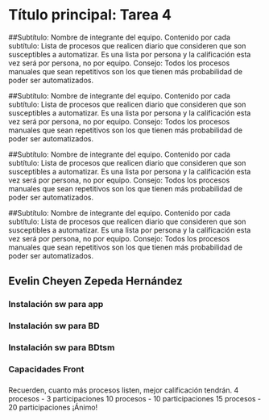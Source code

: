 # Título principal: Tarea 4 


##Subtítulo: Nombre de integrante del equipo. 
Contenido por cada subtítulo: Lista de procesos que realicen diario que consideren que son susceptibles a automatizar. Es una lista por persona y la calificación esta vez será por persona, no por equipo. 
Consejo: Todos los procesos manuales que sean repetitivos son los que tienen más probabilidad de poder ser automatizados.


##Subtítulo: Nombre de integrante del equipo. 
Contenido por cada subtítulo: Lista de procesos que realicen diario que consideren que son susceptibles a automatizar. Es una lista por persona y la calificación esta vez será por persona, no por equipo. 
Consejo: Todos los procesos manuales que sean repetitivos son los que tienen más probabilidad de poder ser automatizados.


##Subtítulo: Nombre de integrante del equipo. 
Contenido por cada subtítulo: Lista de procesos que realicen diario que consideren que son susceptibles a automatizar. Es una lista por persona y la calificación esta vez será por persona, no por equipo. 
Consejo: Todos los procesos manuales que sean repetitivos son los que tienen más probabilidad de poder ser automatizados.


##Subtítulo: Nombre de integrante del equipo. 
Contenido por cada subtítulo: Lista de procesos que realicen diario que consideren que son susceptibles a automatizar. Es una lista por persona y la calificación esta vez será por persona, no por equipo. 
Consejo: Todos los procesos manuales que sean repetitivos son los que tienen más probabilidad de poder ser automatizados.


## Evelin Cheyen Zepeda Hernández

### Instalación sw para app
### Instalación sw para BD
### Instalación sw para BDtsm
### Capacidades Front
###



Recuerden, cuanto más procesos listen, mejor calificación tendrán.
4 procesos - 3 participaciones
10 procesos - 10 participaciones
15 procesos - 20 participaciones
¡Ánimo!
